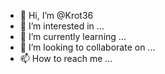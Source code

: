 - 👋 Hi, I’m @Krot36
- 👀 I’m interested in ...
- 🌱 I’m currently learning ...
- 💞️ I’m looking to collaborate on ...
- 📫 How to reach me ...

<!---
Krot36/Krot36 is a ✨ special ✨ repository because its `README.md` (this file) appears on your GitHub profile.
You can click the Preview link to take a look at your changes.
---
$ pkg install termux.txt
